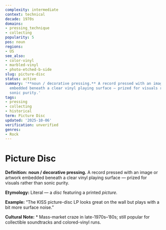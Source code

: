 ```yaml
---
complexity: intermediate
context: technical
decade: 1970s
domains:
- pressing_technique
- collecting
popularity: 5
pos: noun
regions:
- US
see_also:
- color-vinyl
- marbled-vinyl
- photo-etched-b-side
slug: picture-disc
status: active
summary: '**noun / decorative pressing.** A record pressed with an image or artwork
  embedded beneath a clear vinyl playing surface — prized for visuals rather than
  sonic purity.'
tags:
- pressing
- collecting
- historical
term: Picture Disc
updated: '2025-10-06'
verification: unverified
genres:
- Rock
---
```


# Picture Disc

**Definition:** **noun / decorative pressing.** A record pressed with an image or artwork embedded beneath a clear vinyl playing surface — prized for visuals rather than sonic purity.

**Etymology:** Literal — a *disc* featuring a printed *picture.*

**Example:** “The KISS picture-disc LP looks great on the wall but plays with a bit more surface noise.”

**Cultural Note:** * Mass-market craze in late-1970s–’80s; still popular for collectible soundtracks and colored-vinyl runs.


